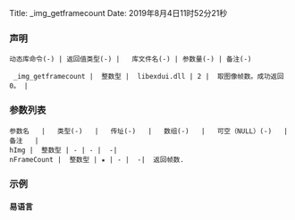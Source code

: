 Title: _img_getframecount
Date: 2019年8月4日11时52分21秒


### 声明


```table
动态库命令(-) | 返回值类型(-) |   库文件名(-) | 参数量(-) | 备注(-)

 _img_getframecount |  整数型 |  libexdui.dll | 2 |  取图像帧数。成功返回0。 | 
```


### 参数列表

```table
参数名   |   类型(-)   |   传址(-)   |   数组(-)   |   可空（NULL）(-)   |   备注   |
hImg |  整数型 | - | - |  -| 
nFrameCount |  整数型 | ★ | - |  -|  返回帧数.
```




### 示例
#### 易语言
```c

```